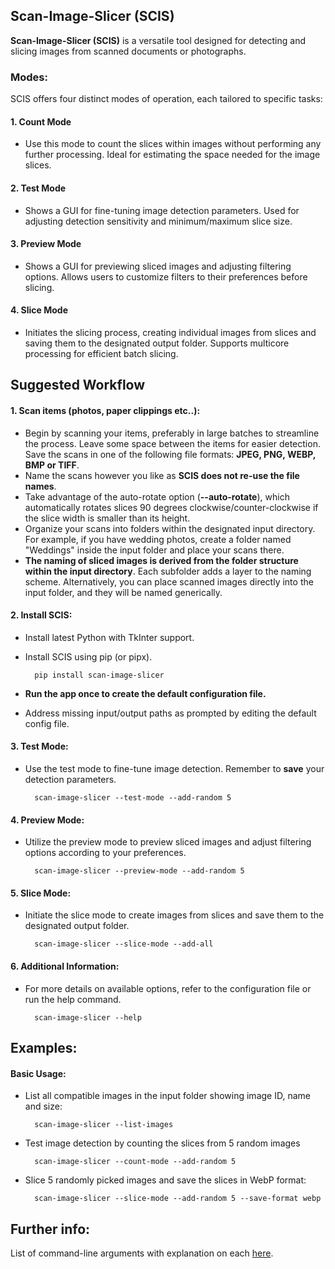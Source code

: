 Scan-Image-Slicer (SCIS)
---
**Scan-Image-Slicer (SCIS)** is a versatile tool designed for detecting and slicing images from scanned documents or photographs.

### Modes:
SCIS offers four distinct modes of operation, each tailored to specific tasks:

#### 1. Count Mode
- Use this mode to count the slices within images without performing any further processing. Ideal for estimating the space needed for the image slices.

#### 2. Test Mode
- Shows a GUI for fine-tuning image detection parameters. Used for adjusting detection sensitivity and minimum/maximum slice size.

#### 3. Preview Mode
- Shows a GUI for previewing sliced images and adjusting filtering options. Allows users to customize filters to their preferences before slicing.

#### 4. Slice Mode
- Initiates the slicing process, creating individual images from slices and saving them to the designated output folder. Supports multicore processing  for efficient batch slicing.

Suggested Workflow
---

#### 1. Scan items (photos, paper clippings etc..):
- Begin by scanning your items, preferably in large batches to streamline the process. Leave some space between the items for easier detection. Save the scans in one of the following file formats: **JPEG, PNG, WEBP, BMP or TIFF**.
- Name the scans however you like as **SCIS does not re-use the file names**.
- Take advantage of the auto-rotate option (**--auto-rotate**), which automatically rotates slices 90 degrees clockwise/counter-clockwise if the slice width is smaller than its height.
- Organize your scans into folders within the designated input directory. For example, if you have wedding photos, create a folder named "Weddings" inside the input folder and place your scans there.
- **The naming of sliced images is derived from the folder structure within the input directory**. Each subfolder adds a layer to the naming scheme. Alternatively, you can place scanned images directly into the input folder, and they will be named generically.

#### 2. Install SCIS:
- Install latest Python with TkInter support.
- Install SCIS using pip (or pipx).

        pip install scan-image-slicer
- **Run the app once to create the default configuration file.**

- Address missing input/output paths as prompted by editing the default config file.

#### 3. Test Mode:
- Use the test mode to fine-tune image detection. Remember to **save** your detection parameters.

        scan-image-slicer --test-mode --add-random 5

#### 4. Preview Mode:
- Utilize the preview mode to preview sliced images and adjust filtering options according to your preferences.

        scan-image-slicer --preview-mode --add-random 5

#### 5. Slice Mode:
- Initiate the slice mode to create images from slices and save them to the designated output folder.

        scan-image-slicer --slice-mode --add-all

#### 6. Additional Information:
- For more details on available options, refer to the configuration file or run the help command.

        scan-image-slicer --help

Examples:
---

#### Basic Usage:
- List all compatible images in the input folder showing image ID, name and size:

        scan-image-slicer --list-images

- Test image detection by counting the slices from 5 random images

        scan-image-slicer --count-mode --add-random 5

- Slice 5 randomly picked images and save the slices in WebP format:

        scan-image-slicer --slice-mode --add-random 5 --save-format webp

Further info:
---

List of command-line arguments with explanation on each [here](./COMMANDS.md).
